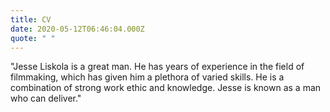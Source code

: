 ```yaml
---
title: CV
date: 2020-05-12T06:46:04.000Z
quote: " "
---
```

"Jesse Liskola is a great man. He has years of experience in the field of filmmaking, which has given him a plethora of varied skills. He is a combination of strong work ethic and knowledge. Jesse is known as a man who can deliver."